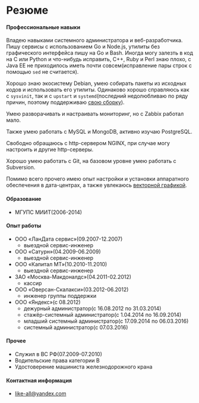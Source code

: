 Резюме
======

#### Профессиональные навыки

Владею навыками системного администратора и веб-разработчика. Пишу сервисы с использованием Go и Node.js, утилиты без графического интерфейса пишу на Go и Bash. Иногда могу залезть в код на С или Python и что-нибудь исправить, С++, Ruby и Perl знаю плохо, с Java EE не приходилось иметь почти совсем(исправление пары строк с помощью `sed` не считается).

Хорошо знаю экосистему Debian, умею собирать пакеты из исходных кодов и использовать его утилиты. Одинаково хорошо справляюсь как с `sysvinit`, так и с `upstart` и `systemd`(последний недолюбливаю по ряду причин, поэтому поддерживаю [свою сборку](https://github.com/Like-all/tinysystemd)).

Умею разворачивать и настраивать мониторинг, но с Zabbix работал мало.

Также умею работать с MySQL и MongoDB, активно изучаю PostgreSQL.

Свободно обращаюсь с http-сервером NGINX, при случае могу настроить и другие http-серверы.

Хорошо умею работать с Git, на базовом уровне умею работать с Subversion.

Помимо всего прочего имею опыт настройки и установки аппаратного обеспечения в дата-центрах, а также увлекаюсь [векторной графикой](http://it-the-drote.tk/project/guitars).

#### Образование
+ МГУПС МИИТ(2006-2014)

#### Опыт работы
+ ООО «ЛанДата сервис»(09.2007-12.2007)
    + выездной сервис-инженер
+ ООО «Сатурн»(04.2009-06.2009)
    + выездной сервис-инженер
+ ООО «Капитал МТ»(10.2010-11.2010)
    + выездной сервис-инженер
+ ЗАО «Москва-Макдоналдс»(04.2011-02.2012)
    + кассир
+ ООО «Оверсан-Скалакси»(03.2012-06.2012)
    + инженер группы поддержки
+ OOO «Яндекс»(с 08.2012)
    + дежурный администратор(c 16.08.2012 по 31.03.2014)
    + стажёр-системный администратор(с 1.04.2014 по 16.09.2014)
    + младший системный администратор(с 17.09.2014 по 06.03.2016)
    + системный администратор(с 07.03.2016)

#### Прочее
+ Служил в ВС РФ(07.2009-07.2010)
+ Водительские права категории B
+ Удостоверение машиниста железнодорожного крана

#### Контактная информация
+ <like-all@yandex.com>
